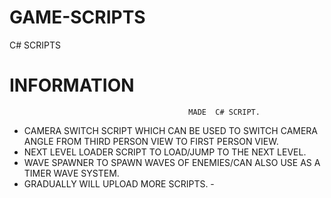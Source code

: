 # GAME-SCRIPTS
 C# SCRIPTS



# INFORMATION
                                            MADE  C# SCRIPT. 
 - CAMERA SWITCH SCRIPT WHICH CAN BE USED TO SWITCH CAMERA ANGLE FROM THIRD PERSON VIEW TO FIRST PERSON VIEW.
 - NEXT LEVEL LOADER SCRIPT TO LOAD/JUMP TO THE NEXT LEVEL.
- WAVE SPAWNER TO SPAWN WAVES OF ENEMIES/CAN ALSO USE AS A TIMER WAVE SYSTEM.
 - GRADUALLY WILL UPLOAD MORE SCRIPTS. -  
